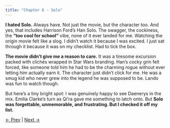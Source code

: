 ```yaml
---
title: "Chapter 6 - Solo"
---
```



**I hated Solo.** Always have. Not just the movie, but the character too. And yes, that includes Harrison Ford’s Han Solo. The swagger, the cockiness, the **“too cool for school”** vibe, none of it ever landed for me. Watching the origin movie felt like a slog. I didn’t watch it because I was excited. I just sat through it because it was on my checklist. Had to tick the box.

**The movie didn’t give me a reason to care.** It was a tiresome excursion packed with clichés wrapped in Star Wars branding. Han’s cocky grin felt forced, like someone told him he had to be the charming rogue without ever letting him actually earn it. The character just didn’t click for me. He was a smug kid who never grew into the legend he was supposed to be. Lando was fun to watch though.

But here’s a tiny bright spot: I was genuinely happy to see Daenerys in the mix. Emilia Clarke’s turn as Qi’ra gave me something to latch onto. But **Solo was forgettable, unmemorable, and frustrating. But I checked it off my list.**

[← Prev](Chapter%205%20-%20ObiWan%20Kenobi) | [Next →](Chapter%207%20-%20Andor)